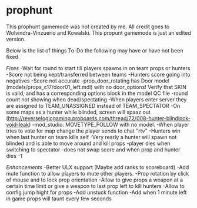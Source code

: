 # prophunt
This prophunt gamemode was not created by me. All credit goes to Wolvindra-Vinzuerio and Kowalski. This propunt gamemode is just an edited version.

Below is the list of things To-Do the following may have or have not been fixed.

*Fixes*
-Wait for round to start till players spawns in on team props or hunters
-Score not being kept/transferred between teams
-Hunters score going into negatives
-Score not accurate
-prop_door_rotating has Door model (models/props_c17/door01_left.mdl) with no door_options! Verify that SKIN is valid, and has a corresponding options block in the model QC file
-round count not showing when dead/spectating
-When players enter server they are assigned to TEAM_UNASSIGNED instead of TEAM_SPECTATOR
-On some maps as a hunter while blinded, screen will spaaz out (http://reverselogicgaming.proboards.com/thread/72/008-hunter-blindlock-void-leak)
-mod_studio: MOVETYPE_FOLLOW with no model.
-When player tries to vote for map change the player sends to chat "rtv"
-Hunters win when last hunter on team kills self
-Very rearly a hunter will spawn not blinded and is able to move around and kill props
-player dies when switching to spectator
-does not swap score and when prop and hunter dies -1


*Enhancements*
-Better ULX support (Maybe add ranks to scoreboard)
-Add mute function to allow players to mute other players.
-Prop rotation by click of mouse and to lock prop orientation
-Allow to give props a weapon at a certain time limit or give a weapon to last prop left to kill hunters
-Allow to config jump hight for props
-Add unstuck function
-Add when 1 minute left in game props will taunt every few seconds